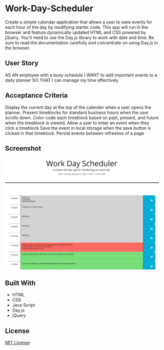 # Work-Day-Scheduler

Create a simple calendar application that allows a user to save events for each hour of the day by modifying starter code. This app will run in the browser and feature dynamically updated HTML and CSS powered by jQuery.
You'll need to use the Day.js library to work with date and time. Be sure to read the documentation carefully and concentrate on using Day.js in the browser.

## User Story

AS AN employee with a busy schedule
I WANT to add important events to a daily planner
SO THAT I can manage my time effectively

## Acceptance Criteria

Display the current day at the top of the calender when a user opens the planner.
Present timeblocks for standard business hours when the user scrolls down.
Color-code each timeblock based on past, present, and future when the timeblock is viewed.
Allow a user to enter an event when they click a timeblock
Save the event in local storage when the save button is clicked in that timeblock.
Persist events between refreshes of a page

## Screenshot

![Screenshot](images/Screenshot.png)

## Built With

- HTML
- CSS
- Java Script
- Day.js
- jQuery

## License

[MIT License](LICENSE)
